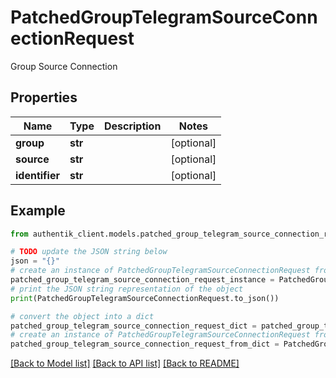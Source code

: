 # PatchedGroupTelegramSourceConnectionRequest

Group Source Connection

## Properties

Name | Type | Description | Notes
------------ | ------------- | ------------- | -------------
**group** | **str** |  | [optional] 
**source** | **str** |  | [optional] 
**identifier** | **str** |  | [optional] 

## Example

```python
from authentik_client.models.patched_group_telegram_source_connection_request import PatchedGroupTelegramSourceConnectionRequest

# TODO update the JSON string below
json = "{}"
# create an instance of PatchedGroupTelegramSourceConnectionRequest from a JSON string
patched_group_telegram_source_connection_request_instance = PatchedGroupTelegramSourceConnectionRequest.from_json(json)
# print the JSON string representation of the object
print(PatchedGroupTelegramSourceConnectionRequest.to_json())

# convert the object into a dict
patched_group_telegram_source_connection_request_dict = patched_group_telegram_source_connection_request_instance.to_dict()
# create an instance of PatchedGroupTelegramSourceConnectionRequest from a dict
patched_group_telegram_source_connection_request_from_dict = PatchedGroupTelegramSourceConnectionRequest.from_dict(patched_group_telegram_source_connection_request_dict)
```
[[Back to Model list]](../README.md#documentation-for-models) [[Back to API list]](../README.md#documentation-for-api-endpoints) [[Back to README]](../README.md)


